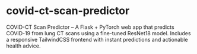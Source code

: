 # covid-ct-scan-predictor
COVID-CT Scan Predictor – A Flask + PyTorch web app that predicts COVID-19 from lung CT scans using a fine-tuned ResNet18 model. Includes a responsive TailwindCSS frontend with instant predictions and actionable health advice.
